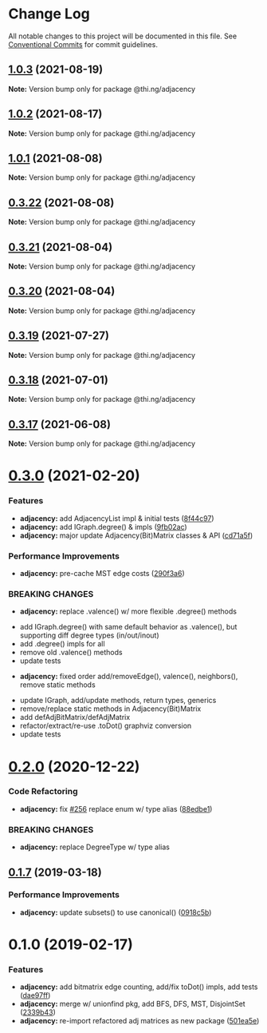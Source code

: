 # Change Log

All notable changes to this project will be documented in this file.
See [Conventional Commits](https://conventionalcommits.org) for commit guidelines.

## [1.0.3](https://github.com/thi-ng/umbrella/compare/@thi.ng/adjacency@1.0.2...@thi.ng/adjacency@1.0.3) (2021-08-19)

**Note:** Version bump only for package @thi.ng/adjacency





## [1.0.2](https://github.com/thi-ng/umbrella/compare/@thi.ng/adjacency@1.0.1...@thi.ng/adjacency@1.0.2) (2021-08-17)

**Note:** Version bump only for package @thi.ng/adjacency





## [1.0.1](https://github.com/thi-ng/umbrella/compare/@thi.ng/adjacency@0.3.22...@thi.ng/adjacency@1.0.1) (2021-08-08)

**Note:** Version bump only for package @thi.ng/adjacency





## [0.3.22](https://github.com/thi-ng/umbrella/compare/@thi.ng/adjacency@0.3.21...@thi.ng/adjacency@0.3.22) (2021-08-08)

**Note:** Version bump only for package @thi.ng/adjacency





## [0.3.21](https://github.com/thi-ng/umbrella/compare/@thi.ng/adjacency@0.3.20...@thi.ng/adjacency@0.3.21) (2021-08-04)

**Note:** Version bump only for package @thi.ng/adjacency





## [0.3.20](https://github.com/thi-ng/umbrella/compare/@thi.ng/adjacency@0.3.19...@thi.ng/adjacency@0.3.20) (2021-08-04)

**Note:** Version bump only for package @thi.ng/adjacency





## [0.3.19](https://github.com/thi-ng/umbrella/compare/@thi.ng/adjacency@0.3.18...@thi.ng/adjacency@0.3.19) (2021-07-27)

**Note:** Version bump only for package @thi.ng/adjacency





## [0.3.18](https://github.com/thi-ng/umbrella/compare/@thi.ng/adjacency@0.3.17...@thi.ng/adjacency@0.3.18) (2021-07-01)

**Note:** Version bump only for package @thi.ng/adjacency





## [0.3.17](https://github.com/thi-ng/umbrella/compare/@thi.ng/adjacency@0.3.16...@thi.ng/adjacency@0.3.17) (2021-06-08)

**Note:** Version bump only for package @thi.ng/adjacency





# [0.3.0](https://github.com/thi-ng/umbrella/compare/@thi.ng/adjacency@0.2.6...@thi.ng/adjacency@0.3.0) (2021-02-20)


### Features

* **adjacency:** add AdjacencyList impl & initial tests ([8f44c97](https://github.com/thi-ng/umbrella/commit/8f44c9762c0856a9b96e4548d2386eca6dcbf397))
* **adjacency:** add IGraph.degree() & impls ([9fb02ac](https://github.com/thi-ng/umbrella/commit/9fb02ac7467785a0802c544cbc3100d6ac52fb87))
* **adjacency:** major update Adjacency(Bit)Matrix classes & API ([cd71a5f](https://github.com/thi-ng/umbrella/commit/cd71a5fca3b2d8525c5b1c6e9032e55e39fea2dd))


### Performance Improvements

* **adjacency:** pre-cache MST edge costs ([290f3a6](https://github.com/thi-ng/umbrella/commit/290f3a6e1f9d71ddf3bb33f4bc6e9552896903a9))


### BREAKING CHANGES

* **adjacency:** replace .valence() w/ more flexible .degree() methods

- add IGraph.degree() with same default behavior as .valence(),
  but supporting diff degree types (in/out/inout)
- add .degree() impls for all
- remove old .valence() methods
- update tests
* **adjacency:** fixed order add/removeEdge(), valence(), neighbors(),
remove static methods

- update IGraph, add/update methods, return types, generics
- remove/replace static methods in Adjacency(Bit)Matrix
- add defAdjBitMatrix/defAdjMatrix
- refactor/extract/re-use .toDot() graphviz conversion
- update tests





# [0.2.0](https://github.com/thi-ng/umbrella/compare/@thi.ng/adjacency@0.1.67...@thi.ng/adjacency@0.2.0) (2020-12-22)


### Code Refactoring

* **adjacency:** fix [#256](https://github.com/thi-ng/umbrella/issues/256) replace enum w/ type alias ([88edbe1](https://github.com/thi-ng/umbrella/commit/88edbe10ffe9ceb9f5e8494c9a60b8067a7d57d1))


### BREAKING CHANGES

* **adjacency:** replace DegreeType w/ type alias





## [0.1.7](https://github.com/thi-ng/umbrella/compare/@thi.ng/adjacency@0.1.6...@thi.ng/adjacency@0.1.7) (2019-03-18)

### Performance Improvements

* **adjacency:** update subsets() to use canonical() ([0918c5b](https://github.com/thi-ng/umbrella/commit/0918c5b))

# 0.1.0 (2019-02-17)

### Features

* **adjacency:** add bitmatrix edge counting, add/fix toDot() impls, add tests ([dae97ff](https://github.com/thi-ng/umbrella/commit/dae97ff))
* **adjacency:** merge w/ unionfind pkg, add BFS, DFS, MST, DisjointSet ([2339b43](https://github.com/thi-ng/umbrella/commit/2339b43))
* **adjacency:** re-import refactored adj matrices as new package ([501ea5e](https://github.com/thi-ng/umbrella/commit/501ea5e))
